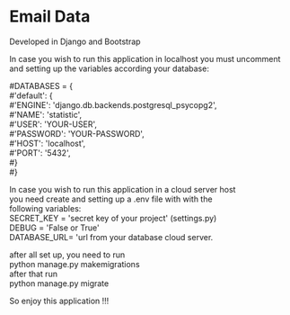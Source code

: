 # Email Data 

Developed in Django and Bootstrap 

In case you wish to run this application in localhost
you must uncomment and setting up the variables according your 
database:

#DATABASES = { <br/>
    #'default': { <br/>
        #'ENGINE': 'django.db.backends.postgresql_psycopg2', <br/>
        #'NAME': 'statistic', <br/>
        #'USER': 'YOUR-USER', <br/>
        #'PASSWORD': 'YOUR-PASSWORD', <br/>
       #'HOST': 'localhost', <br/>
        #'PORT': '5432', <br/>
    #}<br/>
#}

In case you wish to run this application in a cloud server host <br/>
you need create and setting up a .env file with with the <br/>
following variables: <br/>
SECRET_KEY = 'secret key of your project' (settings.py) <br/>
DEBUG = 'False or True'<br/>
DATABASE_URL= 'url from your database cloud server.<br/>


after all set up, you need to run <br/>
python manage.py makemigrations <br/>
after that run <br/>
python manage.py migrate


So enjoy this application !!!




